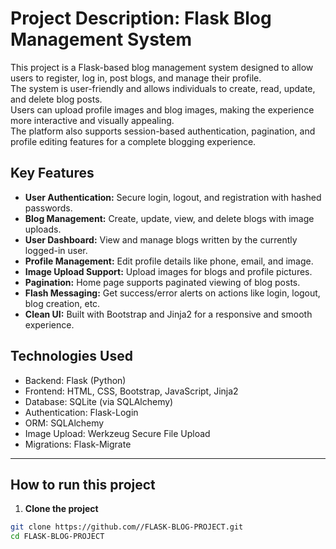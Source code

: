 # Project Description: Flask Blog Management System

This project is a Flask-based blog management system designed to allow users to register, log in, post blogs, and manage their profile.
<br>
The system is user-friendly and allows individuals to create, read, update, and delete blog posts.
<br>
Users can upload profile images and blog images, making the experience more interactive and visually appealing.
<br>
The platform also supports session-based authentication, pagination, and profile editing features for a complete blogging experience.

## Key Features

* <b>User Authentication:</b> Secure login, logout, and registration with hashed passwords.
* <b>Blog Management:</b> Create, update, view, and delete blogs with image uploads.
* <b>User Dashboard:</b> View and manage blogs written by the currently logged-in user.
* <b>Profile Management:</b> Edit profile details like phone, email, and image.
* <b>Image Upload Support:</b> Upload images for blogs and profile pictures.
* <b>Pagination:</b> Home page supports paginated viewing of blog posts.
* <b>Flash Messaging:</b> Get success/error alerts on actions like login, logout, blog creation, etc.
* <b>Clean UI:</b> Built with Bootstrap and Jinja2 for a responsive and smooth experience.

## Technologies Used

* Backend: Flask (Python)
* Frontend: HTML, CSS, Bootstrap, JavaScript, Jinja2
* Database: SQLite (via SQLAlchemy)
* Authentication: Flask-Login
* ORM: SQLAlchemy
* Image Upload: Werkzeug Secure File Upload
* Migrations: Flask-Migrate
<hr>

## How to run this project

1. **Clone the project**

```sh
git clone https://github.com//FLASK-BLOG-PROJECT.git
cd FLASK-BLOG-PROJECT
